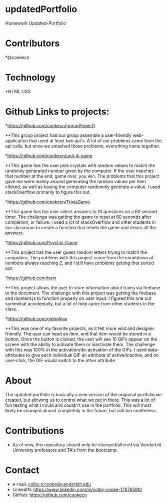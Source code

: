 # updatedPortfolio
Homework Updated-Portfolio 

# Contributors
*@cookecn

# Technology
*HTMl, CSS

# Github Links to projects:

*https://github.com/cookecn/groupProject1

**This group project had our group assemble a user-friendly web-application that used at least two api's. A lot of our problems came from the api calls, but once we smashed those problems, everything came together.

*https://github.com/cookecn/unit-4-game

**This game has the user pick crystals with random values to match the randomly generated number given by the computer. If the user matches that number at the end, game over, you win. The problems that this project gave me were mainly around generating the random values per item clicked, as well as having the computer randomnly generate a value. I used stackOverflow primarily to figure this out.

*https://github.com/cookecn/TriviaGame

**This game has the user select answers to 10 questions on a 60 second timer. The challenge was getting the game to reset at 60 seconds after completion, or failure. I used a lot of stackOverflow and other students in our classroom to create a function that resets the game and clears all the answers.

*https://github.com/Psychic-Game

**This project has the user guess random letters trying to match the computers. The problems with this project came from the countdown of numbers always reaching 2, and I still have problems getting that sorted out.

*https://github.com/train

**This project allows the user to store information about trains via firebase to the document. The challenge with this project was getting the firebase and moment.js to function properly on user input. I figured this one out somewhat accidentally, but a lot of help came from other students in the class.

*https://github.com/giphyAjax

**This was one of my favorite projects, as it felt more wild and designer friendly. The user can input an item, and that item would be stored in a button. Once the button is clicked, the user will see 10 GIFs appear on the screen with the ability to activate them or inactivate them. The challenge with this was 100% in the activation/de-activation of the GIFs. I used data-attributes to give each individual GIF an attribute of active/inactive, and on user-click, the GIF would switch to the other attribute. 


# About
The updated portfolio is basically a new version of the origional portfolio we created, but allowing us to control what we put in there. This was a lot of fun testing what I could and couldn't use in the portfolio. This will most likely be changed almost completely in the future, but still fun nontheless. 
# Contributions
* As of now, this repository should only be changed/altered via Vanderbilt University professors and TA's from the bootcamp.

# Contact
* e-mail: colby.n.cooke@vanderbilt.edu
* LinkedIN: https://www.linkedin.com/in/colby-cooke-17676590/
* GitHub: https://github.com/cookecn
